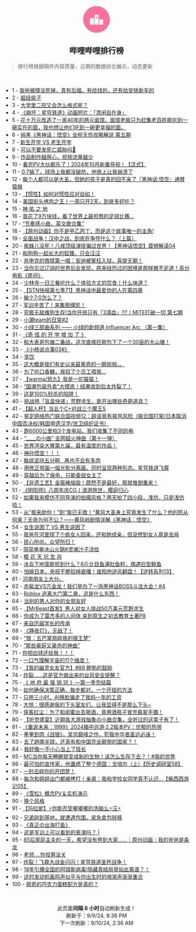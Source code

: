 <div align="center">
    <img src="./assets/icon_rank.png" alt="logo" />
    <h2>哔哩哔哩排行榜</h>
</div>

> 排行榜根据稿件内容质量，近期的数据综合展示，动态更新

<br />

<ul><li><span>1 - <a href=https://www.bilibili.com/BV1qZHDeQEEX>我爸被撞没死掉，真有后福，有给钱的，还有给安排新车的</a></span></li><li><span>2 - <a href=https://www.bilibili.com/BV1VQH9eWEBE>超级偷子</a></span></li><li><span>3 - <a href=https://www.bilibili.com/BV1CyHDehE94>大学里二阳又会怎么格式呢？</a></span></li><li><span>4 - <a href=https://www.bilibili.com/BV1WvpTekEPQ>《崩坏：星穹铁道》动画短片：「清闲自在身」</a></span></li><li><span>5 - <a href=https://www.bilibili.com/BV1sBpae2EMi>花十万元改造了一家40年的两元面馆。面馆老板只为赶集老百姓能吃到一碗实在的面，我也想让他们吃到一碗更幸福的面。</a></span></li><li><span>6 - <a href=https://www.bilibili.com/BV11XHoeJEDB>纯黑《黑神话：悟空》全程无伤攻略解说&nbsp;第五期</a></span></li><li><span>7 - <a href=https://www.bilibili.com/BV1zvHQe4EKi>新生开学&nbsp;VS&nbsp;老生开学</a></span></li><li><span>8 - <a href=https://www.bilibili.com/BV19epKeWEK4>可以不要发死亡威胁吗🥲</a></span></li><li><span>9 - <a href=https://www.bilibili.com/BV1HDHDetEEM>作品制作越用心，视频流量越少</a></span></li><li><span>10 - <a href=https://www.bilibili.com/BV1yUp4eeEQ2>看完PV大伙都乐了！2024年10月新番导视！【泛式】</a></span></li><li><span>11 - <a href=https://www.bilibili.com/BV1AWpGexEXJ>0:7输了，球场上我都没破防，地铁上让我崩溃了</a></span></li><li><span>12 - <a href=https://www.bilibili.com/BV1P6p3eREGs>每个人都可以是大圣，但她的孩子是真的回不来了『黑神话:悟空』通臂猿猴</a></span></li><li><span>13 - <a href=https://www.bilibili.com/BV1YFpgePEx6>【惯性】如何对惯性应对自如！</a></span></li><li><span>14 - <a href=https://www.bilibili.com/BV1LyHQenEut>美国街头烤肉之王！一周只开2天，到底多好吃？</a></span></li><li><span>15 - <a href=https://www.bilibili.com/BV1DGHQeGEcK>神&nbsp;佑&nbsp;之&nbsp;地</a></span></li><li><span>16 - <a href=https://www.bilibili.com/BV1dyHQenEga>我花了9万块钱，看了世界上最煎熬的足球比赛…</a></span></li><li><span>17 - <a href=https://www.bilibili.com/BV1MXHSeTEST>“节奏感小曲，英文歌合集”</a></span></li><li><span>18 - <a href=https://www.bilibili.com/BV1LJHDeUEEv>【原创动画】你不是甲乙丙丁，而是这个故事唯一的主角!</a></span></li><li><span>19 - <a href=https://www.bilibili.com/BV1gGHQeVED7>全面战争！汉中之战，到底在争夺什么？（上篇）</a></span></li><li><span>20 - <a href=https://www.bilibili.com/BV15oHZeiEJS>紫蛛儿没死！八戒顶级演技骗过世界！【黑神话悟空】震撼解读04</a></span></li><li><span>21 - <a href=https://www.bilibili.com/BV1FoHXewEXv>和狗狗一起长大的狐狸，只会汪汪</a></span></li><li><span>22 - <a href=https://www.bilibili.com/BV1yuHaekEuf>肖申克的救赎第一唱：安迪被冤枉入狱，喜提无期！</a></span></li><li><span>23 - <a href=https://www.bilibili.com/BV17T421z72B>当你见过辽阔的世界后会发现，原来经历过的困境是那样微不足道！高分电影《房间》</a></span></li><li><span>24 - <a href=https://www.bilibili.com/BV196HfeKEeB>少林寺一日三餐吃什么？体验方丈的饮食！什么味道？</a></span></li><li><span>25 - <a href=https://www.bilibili.com/BV1Rrpve3EmM>【STN快报第七季71】黑神话中最爱你的人在第四章</a></span></li><li><span>26 - <a href=https://www.bilibili.com/BV1SVHQerE7p>输个7:0怎么了？</a></span></li><li><span>27 - <a href=https://www.bilibili.com/BV1hQpvevEL2>军训辛苦了！来集脱缰凯！</a></span></li><li><span>28 - <a href=https://www.bilibili.com/BV1cjHReTEHn>究极无敌难狗生存!当你开局只有「3滴血」!!?丨MITE打破一切&nbsp;第七期</a></span></li><li><span>29 - <a href=https://www.bilibili.com/BV1DpHZefEg3>小潮team的日常#2</a></span></li><li><span>30 - <a href=https://www.bilibili.com/BV1D6pbemE8R>小绿三部曲系列&nbsp;——&nbsp;小绿的新频道&nbsp;Influencer&nbsp;Arc&nbsp;（第一集）</a></span></li><li><span>31 - <a href=https://www.bilibili.com/BV1MgHfeoENx>《奇&nbsp;怪&nbsp;的&nbsp;开&nbsp;学&nbsp;增&nbsp;加&nbsp;了&nbsp;》</a></span></li><li><span>32 - <a href=https://www.bilibili.com/BV1fRHDe9Ept>和大表哥包塘二番战，这次直接巨款包下了一个30亩的大山塘！</a></span></li><li><span>33 - <a href=https://www.bilibili.com/BV1sZpgeWEdP>《小杨说点事03#》</a></span></li><li><span>34 - <a href=https://www.bilibili.com/BV1YSpqeyEoe>享饮</a></span></li><li><span>35 - <a href=https://www.bilibili.com/BV1ESHZeGE13>这大概是我们有史以来最离奇的一期视频。。</a></span></li><li><span>36 - <a href=https://www.bilibili.com/BV1iWpPepEnk>为了吃口香糖，我招了个员工喂我…</a></span></li><li><span>37 - <a href=https://www.bilibili.com/BV1hqpKeHEmd>【warma/怒九】我是一坨猫猫！</a></span></li><li><span>38 - <a href=https://www.bilibili.com/BV1QyHfeYEci>“国潮包装外卖”大摸底！结果收到后太炸裂了！</a></span></li><li><span>39 - <a href=https://www.bilibili.com/BV1rRHXeaEcN>这是100%秒杀的陷阱！</a></span></li><li><span>40 - <a href=https://www.bilibili.com/BV13mHSe6EUT>挑战用「盲盒快递」荒野求生，能开出哪些奇葩道具？</a></span></li><li><span>41 - <a href=https://www.bilibili.com/BV1ZJpieLEwQ>【超人杯】当五个C+对战三个魔王S</a></span></li><li><span>42 - <a href=https://www.bilibili.com/BV1sKHXeKErd>鉴定网络热门联合国视频12：辟谣竟有挨骂风险（联合国打架/日本取消中国否决权/韩国申遗汉字/世卫组织证书）</a></span></li><li><span>43 - <a href=https://www.bilibili.com/BV1vrHSeyELY>跑6000公里拍3个发电站，我们收集了不同的电</a></span></li><li><span>44 - <a href=https://www.bilibili.com/BV18mpgecE1D>“____の小曲”&nbsp;全网超火神曲（第十一弹）</a></span></li><li><span>45 - <a href=https://www.bilibili.com/BV1gWpueZERx>世界渲染大赛第九届，最有温度的作品！</a></span></li><li><span>46 - <a href=https://www.bilibili.com/BV1qZHDeQEez>神孙悟空！！！</a></span></li><li><span>47 - <a href=https://www.bilibili.com/BV16bHSeXEhp>每组坚持五分啊&nbsp;&nbsp;&nbsp;再也不会有多肉</a></span></li><li><span>48 - <a href=https://www.bilibili.com/BV1htpeewE7U>用修正带画一幅光影分离画，同时呈现两种形态，星穹铁道飞霄</a></span></li><li><span>49 - <a href=https://www.bilibili.com/BV1K1p4eqEUR>穿越后为了保命，只能委屈女主了</a></span></li><li><span>50 - <a href=https://www.bilibili.com/BV1Gfp8esER1>【非遗工艺】金箍棒熔毁！既然不是最好，那就推倒重来！</a></span></li><li><span>51 - <a href=https://www.bilibili.com/BV1pGp4eFE36>《阴阳师》八周年庆CG丨浪游旅世，樱庭归心</a></span></li><li><span>52 - <a href=https://www.bilibili.com/BV1QyHfeYEfq>如果我来模仿不同导演的拍摄风格？两天拍了四小段，浅仿，只是浅仿哈！</a></span></li><li><span>53 - <a href=https://www.bilibili.com/BV1fGpeeGEXE>从“我来助你！”到“我已无救！”黄风大圣身上究竟发生了什么？他的怒从何来？天命为何不公？——黄风岭剧情详解《黑神话：悟空》</a></span></li><li><span>54 - <a href=https://www.bilibili.com/BV1BfHXefEzF>女生说困了&nbsp;VS&nbsp;男生说困了</a></span></li><li><span>55 - <a href=https://www.bilibili.com/BV1TFHXegEio>我爸在河里捞了个疯女人回来，还和她成亲，但没想到女人竟是龙母</a></span></li><li><span>56 - <a href=https://www.bilibili.com/BV11EHSe8Eaq>民心所向，众望所归！</a></span></li><li><span>57 - <a href=https://www.bilibili.com/BV1rJpMerEXx>简简单单冰山火锅#灵魂汁子浇给</a></span></li><li><span>58 - <a href=https://www.bilibili.com/BV1V6HmeqEPc>樱&nbsp;花&nbsp;天&nbsp;坑&nbsp;生&nbsp;存</a></span></li><li><span>59 - <a href=https://www.bilibili.com/BV1nxHfe2E6a>冰岛下地笼能抓到什么？6斤比目鱼满肚鱼籽，偶遇巨型鲸鱼</a></span></li><li><span>60 - <a href=https://www.bilibili.com/BV19CpGerEhP>怕输日本，央视干脆掐掉直播！谁知他逆风翻盘！【逆转系列13】</a></span></li><li><span>61 - <a href=https://www.bilibili.com/BV1HGHXewEvj>河南朋友上大分。</a></span></li><li><span>62 - <a href=https://www.bilibili.com/BV1NSHReyE9k>赤髯龙VS亢金龙！我们举办了一场黑神话BOSS斗法大会！#4</a></span></li><li><span>63 - <a href=https://www.bilibili.com/BV1akpgevEUY>Roblox&nbsp;逃离大门第二章，这是什么东西！</a></span></li><li><span>64 - <a href=https://www.bilibili.com/BV1BSHZe3EXS>当别的男人对你的女朋友好</a></span></li><li><span>65 - <a href=https://www.bilibili.com/BV1TMpheEErC>【MrBeast首发】男人对女人挑战50万美元荒野求生</a></span></li><li><span>66 - <a href=https://www.bilibili.com/BV1uZHQerELp>你成为了雷杰多的人间体&nbsp;来到原生之初去教育土著P8</a></span></li><li><span>67 - <a href=https://www.bilibili.com/BV1vkHQeQEBi>来自历届学长的传承</a></span></li><li><span>68 - <a href=https://www.bilibili.com/BV14cp4eqE2Q>《静夜灯》，无敌了！</a></span></li><li><span>69 - <a href=https://www.bilibili.com/BV1LyHQenE5b>“狼：五巴掌扇碎我的狼王梦”</a></span></li><li><span>70 - <a href=https://www.bilibili.com/BV1ybH9euEz7>“那些豪庭又豪赤的神曲”</a></span></li><li><span>71 - <a href=https://www.bilibili.com/BV1HWHmeEEFN>你把白球还给我！！！</a></span></li><li><span>72 - <a href=https://www.bilibili.com/BV1tjHQezECn>一口气理解宇宙的11个维度！</a></span></li><li><span>73 - <a href=https://www.bilibili.com/BV1PTHXevEFZ>【我的幽灵女友官方】#89&nbsp;鲍勃的鼓励</a></span></li><li><span>74 - <a href=https://www.bilibili.com/BV1ezHmeMEzY>炸裂……这是官方做出来的台风安全提醒？</a></span></li><li><span>75 - <a href=https://www.bilibili.com/BV1FtHme2ELa>《&nbsp;地&nbsp;府&nbsp;最&nbsp;强&nbsp;销&nbsp;冠&nbsp;》—第一季完结篇</a></span></li><li><span>76 - <a href=https://www.bilibili.com/BV1r9HXeAEh7>如何确保决策正确，每步都对，一个开挂的方法</a></span></li><li><span>77 - <a href=https://www.bilibili.com/BV1jaHfekE18>只用三小时，AI换脸骗走了我妈一年的工资</a></span></li><li><span>78 - <a href=https://www.bilibili.com/BV16gpweWEf9>大悦：很感谢我的下头室友们，让我显得不是那么下头~</a></span></li><li><span>79 - <a href=https://www.bilibili.com/BV1aNHSeuEdT>侠客红尘：为了和闺蜜出去喝酒，竟用酒瓶子冒充翡翠手镯！</a></span></li><li><span>80 - <a href=https://www.bilibili.com/BV1ULHQegEa9>【听觉盛宴】近期各大游戏抽象の小曲合集，全听过的这辈子有了！</a></span></li><li><span>81 - <a href=https://www.bilibili.com/BV1qw4m167TH>《重返未来：1999》2024箱中巡游·2.2版本PV：忧郁的热带</a></span></li><li><span>82 - <a href=https://www.bilibili.com/BV1JvHQetEU2>拳拳到肉《战狼》，吴京巅峰之作，犯我中华者虽远必诛！</a></span></li><li><span>83 - <a href=https://www.bilibili.com/BV1dup8eZExq>去了趟南半球，还真有和中国完全颠倒的国家？！</a></span></li><li><span>84 - <a href=https://www.bilibili.com/BV1A2421f7Ni>我好像一不小心当上了班长</a></span></li><li><span>85 - <a href=https://www.bilibili.com/BV1r4pGepEYi>MC当你每天睡醒就变成新的生物！该怎么生存下去？！#我的世界</a></span></li><li><span>86 - <a href=https://www.bilibili.com/BV1QYp4eyEyK>最可怕的宣传家，他蛊惑了整个德国：戈培尔（上）【历史调研室58】</a></span></li><li><span>87 - <a href=https://www.bilibili.com/BV1KAHXeMEe8>一肘击碎你的开团梦！</a></span></li><li><span>88 - <a href=https://www.bilibili.com/BV1hpHZefEzp>每次和姐姐出门都被拷打！亲弟：我和学校女同学真不认识…【柴西西游记05】</a></span></li><li><span>89 - <a href=https://www.bilibili.com/BV14QpMeSEuD>《雪松》概念PV＆实机演示</a></span></li><li><span>90 - <a href=https://www.bilibili.com/BV11bpteTEaG>换个风格</a></span></li><li><span>91 - <a href=https://www.bilibili.com/BV1KfHSeAEv4>【玛拉妮】⚡你能忍受嘟嘟嘟的洗脑么⚡汪⚡</a></span></li><li><span>92 - <a href=https://www.bilibili.com/BV119pMeEEsQ>兄弟刚到基地，就遭遇包围，紧急拿包转移</a></span></li><li><span>93 - <a href=https://www.bilibili.com/BV1g9HQe5EAA>《真正の出海打鱼》</a></span></li><li><span>94 - <a href=https://www.bilibili.com/BV132HSe3ECC>这是军训上可以看到的表演吗？&nbsp;|</a></span></li><li><span>95 - <a href=https://www.bilibili.com/BV1uAHoe9EmB>85后家庭主夫的一天，希望没有卷到大家……｜原创动画｜我的爸爸是条龙</a></span></li><li><span>96 - <a href=https://www.bilibili.com/BV19r421K7ST>老师....你投屏没关</a></span></li><li><span>97 - <a href=https://www.bilibili.com/BV1eoHZeiEHB>炸裂！飞霄大战金闪闪！星穹铁道圣杯战争！</a></span></li><li><span>98 - <a href=https://www.bilibili.com/BV1kvpteAEmn>18年引爆全国的阿瑞斯病毒!隐藏真结局竟如此离谱？！</a></span></li><li><span>99 - <a href=https://www.bilibili.com/BV19KpveKENg>这时发动机轰鸣声似乎与你出生时的啼哭声渐渐重合</a></span></li><li><span>100 - <a href=https://www.bilibili.com/BV1kbHQehENM>佩奇的巧克力蛋糕配方是真的？</a></span></li></ul>

<br />

<p align=center>此页面<b>间隔 6 小时</b>自动刷新生成！<br>刷新于：9/9/24, 8:36 PM<br>下一次刷新：9/10/24, 2:36 AM</p>